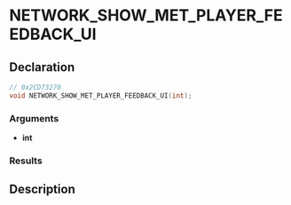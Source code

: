 # NETWORK_SHOW_MET_PLAYER_FEEDBACK_UI

## Declaration
```cpp
// 0x2CD73270
void NETWORK_SHOW_MET_PLAYER_FEEDBACK_UI(int);
```

### Arguments
- **int**

### Results

## Description
